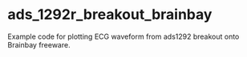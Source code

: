 ads_1292r_breakout_brainbay
===========================

Example code for plotting ECG waveform from ads1292 breakout onto Brainbay freeware.
